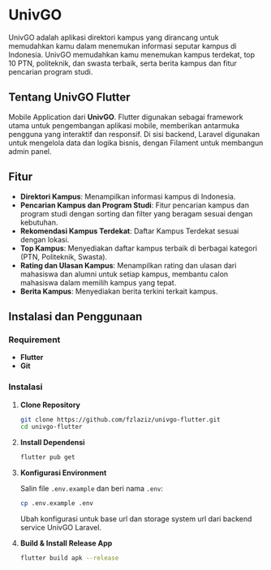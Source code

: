 # UnivGO

UnivGO adalah aplikasi direktori kampus yang dirancang untuk memudahkan kamu dalam menemukan informasi seputar kampus di Indonesia. UnivGO memudahkan kamu menemukan kampus terdekat, top 10 PTN, politeknik, dan swasta terbaik, serta berita kampus dan fitur pencarian program studi. 

## Tentang UnivGO Flutter

Mobile Application dari **UnivGO**. Flutter digunakan sebagai framework utama untuk pengembangan aplikasi mobile, memberikan antarmuka pengguna yang interaktif dan responsif. Di sisi backend, Laravel digunakan untuk mengelola data dan logika bisnis, dengan Filament untuk membangun admin panel.

## Fitur

* **Direktori Kampus**: Menampilkan informasi kampus di Indonesia.
* **Pencarian Kampus dan Program Studi**: Fitur pencarian kampus dan program studi dengan sorting dan filter yang beragam sesuai dengan kebutuhan.
* **Rekomendasi Kampus Terdekat**: Daftar Kampus Terdekat sesuai dengan lokasi.
* **Top Kampus**: Menyediakan daftar kampus terbaik di berbagai kategori (PTN, Politeknik, Swasta).
* **Rating dan Ulasan Kampus**: 
Menampilkan rating dan ulasan dari mahasiswa dan alumni untuk setiap kampus, membantu calon mahasiswa dalam memilih kampus yang tepat.
* **Berita Kampus**: Menyediakan berita terkini terkait kampus.

## Instalasi dan Penggunaan

### Requirement

* **Flutter**
* **Git**

### Instalasi

1. **Clone Repository**

   ```bash
   git clone https://github.com/fzlaziz/univgo-flutter.git
   cd univgo-flutter
   ```

2. **Install Dependensi**

   ```bash
   flutter pub get
   ```

3. **Konfigurasi Environment**

   Salin file `.env.example` dan beri nama `.env`:
   ```bash
   cp .env.example .env
   ```

   Ubah konfigurasi untuk base url dan storage system url dari backend service UnivGO Laravel.

4. **Build & Install Release App**

   ```bash
   flutter build apk --release
   ```

